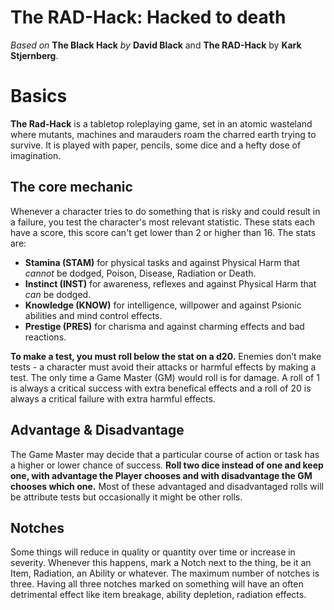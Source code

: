 

# The RAD-Hack: Hacked to death

*Based on* **The Black Hack** *by* **David Black** and **The RAD-Hack** by **Kark Stjernberg**.

# Basics

**The Rad-Hack** is a tabletop roleplaying game, set in an atomic wasteland where mutants, machines and marauders roam the charred earth trying to survive. It is played with paper, pencils, some dice and a hefty dose of imagination.

## The core mechanic

Whenever a character tries to do something that is risky and could result in a failure, you test the character's most relevant statistic. These stats each have a score, this score can't get lower than 2 or higher than 16. The stats are:

- **Stamina (STAM)** for physical tasks and against Physical Harm that *cannot* be dodged, Poison, Disease, Radiation or Death.
- **Instinct (INST)** for awareness, reflexes and against Physical Harm that *can* be dodged.
- **Knowledge (KNOW)** for intelligence, willpower and against Psionic abilities and mind control effects.
- **Prestige (PRES)** for charisma and against charming effects and bad reactions.

**To make a test, you must roll below the stat on a d20.** Enemies don’t make tests - a character must avoid their attacks or harmful effects by making a test. The only time a Game Master (GM) would roll is for damage. A roll of 1 is always a critical success with extra benefical effects and a roll of 20 is always a critical failure with extra harmful effects.

## Advantage & Disadvantage

The Game Master may decide that a particular course of action or task has a higher or lower chance of success. **Roll two dice instead of one and keep one, with advantage the Player chooses and with disadvantage the GM chooses which one.** Most of these advantaged and disadvantaged rolls will be attribute tests but occasionally it might be other rolls.

## Notches

Some things will reduce in quality or quantity over time or increase in severity. Whenever this happens, mark a Notch next to the thing, be it an Item,  Radiation, an Ability or whatever. The maximum number of notches is three. Having all three notches marked on something will have an often detrimental effect like item breakage, ability depletion, radiation effects.